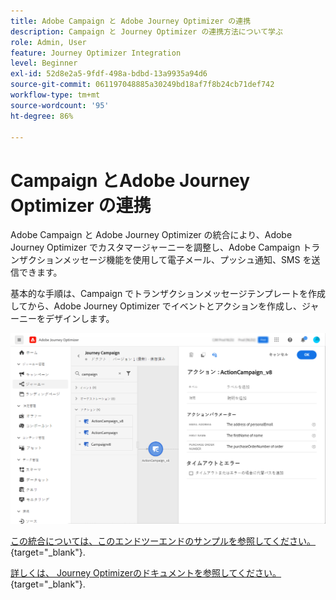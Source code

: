 ```yaml
---
title: Adobe Campaign と Adobe Journey Optimizer の連携
description: Campaign と Journey Optimizer の連携方法について学ぶ
role: Admin, User
feature: Journey Optimizer Integration
level: Beginner
exl-id: 52d8e2a5-9fdf-498a-bdbd-13a9935a94d6
source-git-commit: 061197048885a30249bd18af7f8b24cb71def742
workflow-type: tm+mt
source-wordcount: '95'
ht-degree: 86%

---
```


# Campaign とAdobe Journey Optimizer の連携

Adobe Campaign と Adobe Journey Optimizer の統合により、Adobe Journey Optimizer でカスタマージャーニーを調整し、Adobe Campaign トランザクションメッセージ機能を使用して電子メール、プッシュ通知、SMS を送信できます。

基本的な手順は、Campaign でトランザクションメッセージテンプレートを作成してから、Adobe Journey Optimizer でイベントとアクションを作成し、ジャーニーをデザインします。


![](assets/ajo-integration.png)


[この統合については、このエンドツーエンドのサンプルを参照してください。](https://experienceleague.adobe.com/docs/journey-optimizer/using/orchestrate-journeys/about-journey-building/using-adobe-campaign-classic.html?lang=ja){target="_blank"}.


[詳しくは、 Journey Optimizerのドキュメントを参照してください。](https://experienceleague.adobe.com/docs/journey-optimizer/using/orchestrate-journeys/about-journey-building/using-adobe-campaign-classic.html?lang=ja){target="_blank"}.
